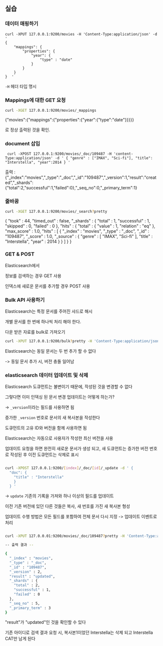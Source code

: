 ## 실습


### 데이터 매핑하기

```
curl -XPUT 127.0.0.1:9200/movies -H 'Content-Type:application/json' -d '
{                    
    "mappings": {
        "properties": {
            "year": { 
                "type" : "date"    
            }
        } 
    } 
}  '
```

`-H` 헤더 타입 명시

### Mappings에 대한 GET 요청

``` bash 
curl -XGET 127.0.0.1:9200/movies/_mappings
```

{"movies":{"mappings":{"properties":{"year":{"type":"date"}}}}} 

로 정상 출력된 것을 확인.

### document 삽입


```
 curl -XPOST 127.0.0.1:9200/movies/_doc/109487 -H 'content-Type:application/json' -d ' { "genre" : ["IMAX", "Sci-fi"], "title": "Interstella", "year":2014 } '
```

출력 : {"_index":"movies","_type":"_doc","_id":"109487","_version":1,"result":"created","_shards":{"total":2,"successful":1,"failed":0},"_seq_no":0,"_primary_term":1}


### 줄바꿈

``` bash
curl -XGET 127.0.0.1:9200/movies/_search?pretty
```

{
  "took" : 44,
  "timed_out" : false,
  "_shards" : {
    "total" : 1,
    "successful" : 1,
    "skipped" : 0,
    "failed" : 0
  },
  "hits" : {
    "total" : {
      "value" : 1,
      "relation" : "eq"
    },
    "max_score" : 1.0,
    "hits" : [
      {
        "_index" : "movies",
        "_type" : "_doc",
        "_id" : "109487",
        "_score" : 1.0,
        "_source" : {
          "genre" : [
            "IMAX",
            "Sci-fi"
          ],
          "title" : "Interstella",
          "year" : 2014
        }
      }
    ]
  }
}


### GET & POST

Elasticsearch에서

정보를 검색하는 경우 GET 사용

인덱스에 새로운 문서를 추가할 경우 POST 사용


### Bulk API 사용하기

Elasticsearch는 특정 문서를 주어진 샤드로 해시

개별 문서를 한 번에 하나씩 처리 해야 한다.

다운 받은 자료를 bulk로 가져오기

``` bash
curl -XPUT 127.0.0.1:9200/bulk?pretty -H 'Content-Type:application/json' --data-binary @movies.json
```

Elasticsearch는 동일 문서는 두 번 추가 할 수 없다

-> 동일 문서 추가 시, 버전 충돌 일어남


### elasticsearch 데이터 업데이트 및 삭제

Elasticsearch 도큐먼트는 불변이기 때문에, 작성된 것을 변경할 수 없다

그렇다면 이미 인덱싱 된 문서 변경 업데이트는 어떻게 하는가?

-> `_version`이라는 필드를 사용하면 됨

증가한 `_version` 번호로 문서의 새 복사본을 작성한다

도큐먼트의 고유 ID와 버전을 함께 사용하면 됨 

Elasticsearch는 자동으로 사용자가 작성한 최신 버전을 사용 

업데이트 요청을 하면 완전히 새로운 문서가 생성 되고, 새 도큐먼트는 증가한 버전 번호로 작성된 후 이전 도큐먼트는 삭제로 표시


``` bash

curl -XPOST 127.0.0.1:9200/[index]/_doc/[id]/_update -d ' {
  "doc": {
    "title" : "Interstella"
    }
  } '
```
-> `update` 기존의 기록을 가져와 하나 이상의 필드를 업데이트 

이전 기존 버전에 있던 다른 것들은 복사, 새 번호를 가진 새 복사본 형성

업데이트 수행 방법은 모든 필드를 포함하여 전체 문서 다시 지정 -> 업데이트 이벤트로 처리


``` bash

curl -XPUT 127.0.0.01:9200/movies/_doc/109487?pretty -H 'Content-Type:application/json' -d ' {"genre": ["IMAX", "Sci-fi"], "title": "Interstella CAT", "year": 2014 } '

-- 출력 결과 -- 

{
  "_index" : "movies",
  "_type" : "_doc",
  "_id" : "109487",
  "_version" : 2,
  "result" : "updated",
  "_shards" : {
    "total" : 2,
    "successful" : 1,
    "failed" : 0
  },
  "_seq_no" : 5,
  "_primary_term" : 3
} 

```

"result"가 "updated"인 것을 확인할 수 있다

기존 아이디로 검색 결과 요청 시, 복사본1이었던 Interstella는 삭제 되고 Interstella CAT만 남게 된다
